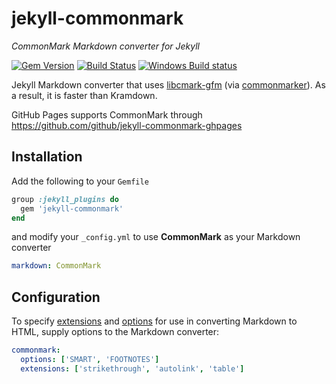 # jekyll-commonmark

_CommonMark Markdown converter for Jekyll_

[![Gem Version](https://img.shields.io/gem/v/jekyll-commonmark.svg)](https://rubygems.org/gems/jekyll-commonmark)
[![Build Status](https://img.shields.io/travis/jekyll/jekyll-commonmark/master.svg)](https://travis-ci.org/jekyll/jekyll-commonmark)
[![Windows Build status](https://img.shields.io/appveyor/ci/pathawks/jekyll-commonmark/master.svg?label=Windows%20build)](https://ci.appveyor.com/project/pathawks/jekyll-commonmark)

Jekyll Markdown converter that uses [libcmark-gfm](https://github.com/github/cmark-gfm) (via [commonmarker](https://github.com/gjtorikian/commonmarker)).
As a result, it is faster than Kramdown.

GitHub Pages supports CommonMark through https://github.com/github/jekyll-commonmark-ghpages

## Installation

Add the following to your `Gemfile`

```ruby
group :jekyll_plugins do
  gem 'jekyll-commonmark'
end
```

and modify your `_config.yml` to use **CommonMark** as your Markdown converter

```yaml
markdown: CommonMark
```

## Configuration

To specify [extensions](https://github.com/gjtorikian/commonmarker#extensions) and [options](https://github.com/gjtorikian/commonmarker#options) for use in converting Markdown to HTML, supply options to the Markdown converter:

```yaml
commonmark:
  options: ['SMART', 'FOOTNOTES']
  extensions: ['strikethrough', 'autolink', 'table']
```
